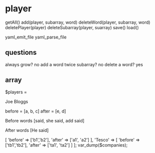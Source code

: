 # player

getAll()
add(player, subarray, word)
deleteWord(player, subarray, word)
deletePlayer(player)
deleteSubarray(player, suarray)
save()
load()

yaml_emit_file
yaml_parse_file

## questions

always grow? no
add a word twice subarray? no
delete a word? yes

## array

$players =

Joe Bloggs

before = [a, b, c]
after = [e, d]

Before words
[said, she said, add said]

After words
[He said]

<?php

$companies = [
  'Next' => [
    'before' => ['b1','b2'],
    'after' => ['a1', 'a2']
  ],
  'Tesco' => [
    'before' => ['tb1','tb2'],
    'after' => ['ta1', 'ta2']
  ]
];

var_dump($companies);
